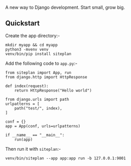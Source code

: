 

A new way to Django development. Start small, grow big.

## Quickstart
Create the app directory:-

```
mkdir myapp && cd myapp
python3 -mvenv venv
venv/bin/pip install siteplan
```

Add the following code to `app.py`:-

```
from siteplan import App, run
from django.http import HttpResponse

def index(request):
    return HttpResponse("Hello world")

from django.urls import path
urlpatterns = [
    path("test/", index),
]

conf = {}
app = App(conf, urls=urlpatterns)

if __name__ == "__main__":
    run(app)

```

Then run it with `siteplan`:-

```
venv/bin/siteplan --app app:app run -b 127.0.0.1:9001
```
